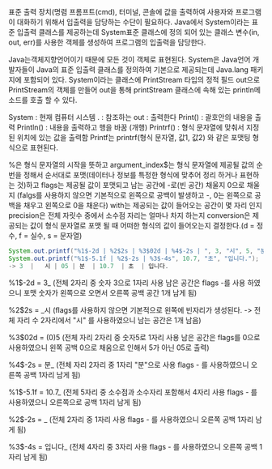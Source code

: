 표준 출력 장치(명렴 프롬프트(cmd), 터미널, 콘솔에 값을 출력하여 사용자와 프로그램이 대화하기 위해서 입출력을 담당하는 수단이 필요하다.
Java에서 System이라는 표준 입출력 클래스를 제공하는데 System표준 클래스에 정의 되어 있는 클래스 변수(in, out, err)를 사용한 객체를 생성하여
프로그램의 입출력을 담당한다.
 
Java는객체지향언어이기 때문에 모든 것이 객체로 표현된다. System은 Java언어 개발자들이 Java의 표준 입출력 클래스를 정의하여 기본으로 제공되는데
Java.lang 패키지에 포함되어 있다. System이라는 클래스에 PrintStream 타입의 정적 필드 out으로 PrintStream의 객체를 만들어 out을 통해 printStream 클래스에 속해 있는 println메소드를 호출 할 수 있다.

System : 현재 컴퓨터 시스템
. : 참조하는 
out : 출력한다
Print() : 괄호안의 내용을 출력
Println() : 내용을 출력하고 행을 바꿈 (개행)
Printrf() : 형식 문자열에 맞춰서 지정된 위치에 있는 값을 출력함
Printf는 printrf(형식 문자열, 값1, 값2) 와 같은 포맷팅 형식으로 표현된다.

%은 형식 문자열의 시작을 뜻하고 
argument_index$는 형식 문자열에 제공될 값의 순번을 정해서 순서대로 포맷(데이터나 정보를 특정한 형식에 맞추어 정리 하거나 표현하는 것)하고 
flags는 제공될 값이 포맷되고 남는 공간에 -로(빈 공간) 채울지 0으로 채울지 
(falgs를 사용하지 않으면 기본적으로 왼쪽으로 공백이 발생하고 -, 0는 왼쪽으로 공백을 채우고 왼쪽으로 0을 채운다)
with는 제공되는 값이 들어오는 공간이 몇 자리 인지
precision은 전체 자릿수 중에서 소수점 자리는 얼마나 차지 하는지 
conversion은 제공되는 값이 형식 문자열로 포맷 될 때 어떠한 형식의 값이 들어오는지 결정한다.(d = 정수, f = 실수, s = 문자열)

```java
System.out.printf("%1$-2d | %2$2s | %3$02d | %4$-2s | ", 3, "시", 5, "분");
System.out.printf("%1$-5.1f | %2$-2s | %3$-4s", 10.7, "초", "입니다.");
-> 3  |   시 | 05 | 분  | 10.7  | 초  | 입니다.
```

%1$-2d = 3_ (전체 2자리 중 숫자 3으로 1자리 사용 남은 공간은 flags -를 사용 하였으니 포맷 숫자가 왼쪽으로 오면서 오른쪽 공백 공간 1개 남게 됨) 

%2$2s = _시 (flags를 사용하지 않으면 기본적으로 왼쪽에 빈자리가 생성된다. -> 전체 자리 수 2자리에서 "시" 를 사용하였으니 남는 공간은 1개 남음)

%3$02d = (0)5 (전체 자리 2자리 중 숫자5로 1자리 사용 남은 공간은 flags를 0으로 사용하였으니 왼쪽 공백 0으로 채움으로 인해서 5가 아닌 05로 출력)

%4$-2s = 분_ (전체 자리 2자리 중 1자리 "분"으로 사용 flags - 를 사용하였으니 오른쪽 공백 1자리 남게 됨)

%1$-5.1f = 10.7_ (전체 5자리 중 소수점과 소수자리 포함해서 4자리 사용 flags - 를 사용하였으니 오른쪽으로 공백 1자리 남게 됨)

%2$-2s = _ (전체 2자리 중 1자리 사용 flags - 를 사용하였으니 오른쪽 공백 1자리 남게 됨)

%3$-4s = 입니다_ (전체 4자리 중 3자리 사용 flags - 를 사용하였으니 오른쪽 공백 1자리 남게 됨)
